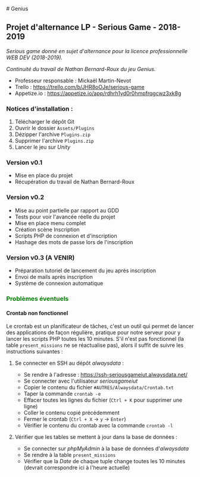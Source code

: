 ﻿﻿﻿﻿﻿﻿﻿﻿﻿﻿﻿﻿﻿﻿﻿﻿﻿﻿﻿﻿# Genius## Projet d'alternance LP - Serious Game - 2018-2019_Serious game donné en sujet d'alternance pour la licence professionnelle WEB DEV (2018-2019).__Continuité du travail de Nathan Bernard-Roux du jeu Genius._- Professeur responsable : Mickaël Martin-Nevot- Trello : https://trello.com/b/JHR8oOJe/serious-game- Appetize.io : https://appetize.io/app/rdhrh1yd0r0hmpfrqgcwz3xk8g### Notices d'installation :1. Télécharger le dépôt Git2. Ouvrir le dossier `Assets/Plugins`3. Dézipper l'archive `Plugins.zip`4. Supprimer l'archive `Plugins.zip`5. Lancer le jeu sur _Unity_### Version v0.1- Mise en place du projet- Récupération du travail de Nathan Bernard-Roux### Version v0.2- Mise au point partielle par rapport au GDD- Tests pour voir l'avancée réelle du projet- Mise en place menu complet- Création scène Inscription- Scripts PHP de connexion et d'inscription- Hashage des mots de passe lors de l'inscription### Version v0.3 (A VENIR)- Préparation tutoriel de lancement du jeu après inscription- Envoi de mails après inscription- Système de connexion automatique### <span style='color:green'>Problèmes éventuels</span>#### Crontab non fonctionnelLe crontab est un planificateur de tâches, c'est un outil qui permet de lancer des applications de façon régulière, pratique pour notre serveur pour y lancer les scripts PHP toutes les 10 minutes. S'il n'est pas fonctionnel (la table `present_missions` ne se réactualise pas), alors il suffit de suivre les instructions suivantes :1. Se connecter en SSH au dépôt _alwaysdata_ :    - Se rendre à l'adresse : https://ssh-seriousgameiut.alwaysdata.net/    - Se connecter avec l'utilisateur _seriousgameiut_    - Copier le contenu du fichier `#AUTRES/Alwaysdata/Crontab.txt`    - Taper la commande `crontab -e`     - Effacer toutes les lignes du fichier (`Ctrl + K` pour supprimer une ligne)    - Coller le contenu copié précédemment    - Fermer le crontab (`Ctrl + X` -> `y` -> `Enter`)    - Vérifier le contenu du crontab avec la commande `crontab -l`2. Vérifier que les tables se mettent à jour dans la base de données :    - Se connecter sur _phpMyAdmin_ à la base de données d'_alwaysdata_    - Se rendre à la table `present_missions`    - Vérifier que la _Date_ de chaque tuple change toutes les 10 minutes (devrait correspondre ici à l'heure actuelle)